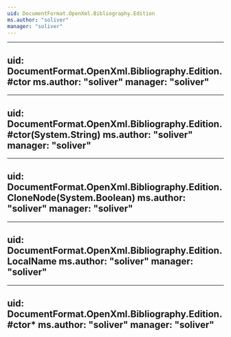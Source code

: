 ```yaml
---
uid: DocumentFormat.OpenXml.Bibliography.Edition
ms.author: "soliver"
manager: "soliver"
---
```


---
uid: DocumentFormat.OpenXml.Bibliography.Edition.#ctor
ms.author: "soliver"
manager: "soliver"
---

---
uid: DocumentFormat.OpenXml.Bibliography.Edition.#ctor(System.String)
ms.author: "soliver"
manager: "soliver"
---

---
uid: DocumentFormat.OpenXml.Bibliography.Edition.CloneNode(System.Boolean)
ms.author: "soliver"
manager: "soliver"
---

---
uid: DocumentFormat.OpenXml.Bibliography.Edition.LocalName
ms.author: "soliver"
manager: "soliver"
---

---
uid: DocumentFormat.OpenXml.Bibliography.Edition.#ctor*
ms.author: "soliver"
manager: "soliver"
---
